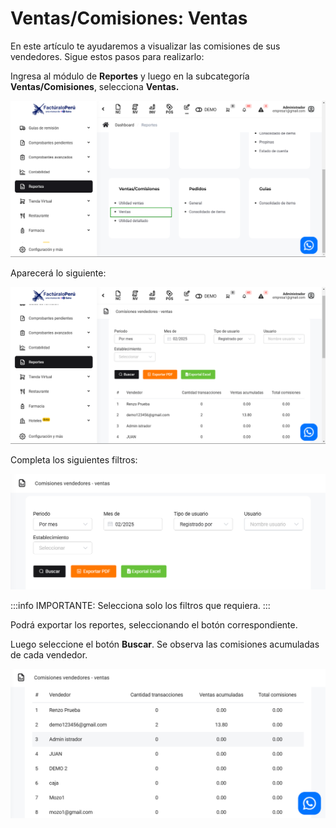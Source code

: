# Ventas/Comisiones: Ventas

En este artículo te ayudaremos a visualizar las comisiones de sus vendedores. Sigue estos pasos para realizarlo:

Ingresa al módulo de **Reportes** y luego en la subcategoría **Ventas/Comisiones**, selecciona **Ventas.**

![Alt text](img/Ventas_Comisiones_Ventas_01.jpg)

Aparecerá lo siguiente:

![Alt text](img/Ventas_Comisiones_Ventas_02.jpg)

Completa los siguientes filtros:

![Alt text](img/Ventas_Comisiones_Ventas_03.jpg)

:::info IMPORTANTE:
Selecciona solo los filtros que requiera.
:::

Podrá exportar los reportes, seleccionando el botón correspondiente.

Luego seleccione el botón **Buscar**. Se observa las comisiones acumuladas de cada vendedor.

![Alt text](img/Ventas_Comisiones_Ventas_04.jpg)

